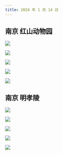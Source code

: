 ```yaml
---
title: 2024 年 1 月 14 日
---
```


## 南京 红山动物园

![](https://r.photo.store.qq.com/psc?/V12to3FW3aSvFz/bqQfVz5yrrGYSXMvKr.cqXRf8dGfq9MpzjNKvmqdnx7NmVCvlkmXZ0fNhpkSYiFxZjQFL6arNKh78TQuWsAgjv2jbZOa9jS8q5Y7G0C*SRc!/r)

![](https://r.photo.store.qq.com/psc?/V12to3FW3aSvFz/bqQfVz5yrrGYSXMvKr.cqeAzq1bb*LJ079GxRbkvOySkHXCp.HOq53qE1R5yBL*qd.4uUOAdcivP9.HEHe26dz2PvYTLap2vDJDts9UOHg0!/r)

![](http://r.photo.store.qq.com/psc?/V12to3FW3aSvFz/bqQfVz5yrrGYSXMvKr.cqTqJ9V6Q3gWz20rQV51Pxqnj2UckvJErbUM6FJ0052WfrzwmSoaeqRfkGuWwmbNdxq*mKbgAFz9vFndxp2CNnPs!/r)

![](http://r.photo.store.qq.com/psc?/V12to3FW3aSvFz/bqQfVz5yrrGYSXMvKr.cqV5551J89OBoWXRhFt1SWdNbKGzE5kHoNJkOiYO4tfjnyCOKNACvax3ZdZsKL9B.gDSW0D5n*bqzE5d3NRXE1PI!/r)

![](http://r.photo.store.qq.com/psc?/V12to3FW3aSvFz/bqQfVz5yrrGYSXMvKr.cqbawUkJE.hhMw4H3Q1jnL50HuKM156JDQSQEkNrtj2ILQaDkcu4X0HtPeanyUKJXO5ycXVjn1xTw9Gu*vcEMLfw!/r)

## 南京 明孝陵

![](http://r.photo.store.qq.com/psc?/V12to3FW3aSvFz/bqQfVz5yrrGYSXMvKr.cqfbEl61U3uLA74gtGkYdAB.JDXMWEliLRH737MWDGk90nUmqARI9toxWTIeXt*jhMo9j2w7d**eZ*ldxBOosB4I!/r)

![](https://r.photo.store.qq.com/psc?/V12to3FW3aSvFz/bqQfVz5yrrGYSXMvKr.cqcSBc2Gq7GwIOvfd6b0uDUcJhafhjA7Mne2MomFiHbZcawVeIz2n*IQRnPidEvsImXv9ssqOjsC8LeVEGRZ0YmA!/r)

![](https://r.photo.store.qq.com/psc?/V12to3FW3aSvFz/bqQfVz5yrrGYSXMvKr.cqa8Vl*t5aXEUGOOn1dH4XErT0uKTj6ZKxu2KGjgA1Z*meNoxoZOCFPYK13*10EEdHnXl.zCELp.JP.7gCQSlQuU!/r)

![](http://r.photo.store.qq.com/psc?/V12to3FW3aSvFz/bqQfVz5yrrGYSXMvKr.cqc5GGgPW2rY8NFwWFlGqjCagYT*7kPC1J8zWDs*PcMJ6920J29xm1vqCnUs90B4ffA9pUSmol5MiDfWAWKwmuyQ!/r)

![](https://r.photo.store.qq.com/psc?/V12to3FW3aSvFz/bqQfVz5yrrGYSXMvKr.cqRAhmCqnLhHUwmiPhxoNWpxPlpmKWNnIkNGpCufKMLrtLISAad0DDMmc8oyjt0P.iL*uXASGfEJBpmRx8h3LvS0!/r)
